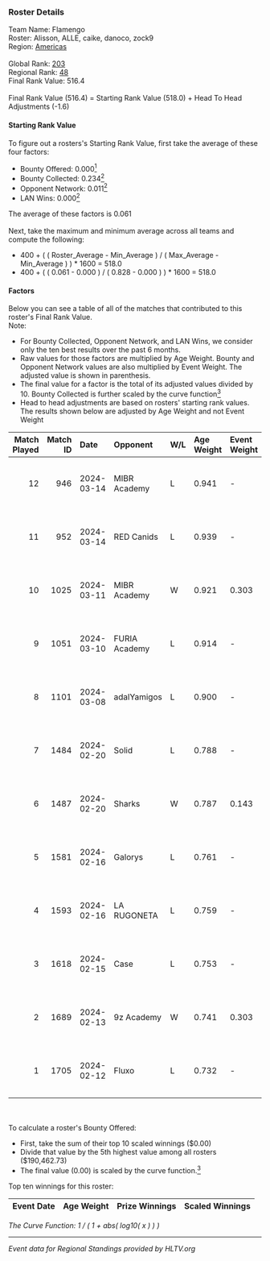 ### Roster Details<br />
Team Name: Flamengo<br />
Roster: Alisson, ALLE, caike, danoco, zock9<br />
Region: [Americas]( ../standings_americas.md)<br />
<br />
Global Rank: [203](../standings_global.md)<br />
Regional Rank: [48]( ../standings_americas.md)<br />
Final Rank Value:  516.4<br />
<br />
Final Rank Value (516.4) = Starting Rank Value (518.0) + Head To Head Adjustments (-1.6)<br />

#### Starting Rank Value<br />
To figure out a rosters's Starting Rank Value, first take the average of these four factors:<br />
- Bounty Offered: 0.000[<sup>1</sup>](#table2)
- Bounty Collected: 0.234[<sup>2</sup>](#table1)
- Opponent Network: 0.011[<sup>2</sup>](#table1)
- LAN Wins: 0.000[<sup>2</sup>](#table1)

The average of these factors is 0.061<br />
<br />
Next, take the maximum and minimum average across all teams and compute the following:<br />
- 400 + ( ( Roster_Average - Min_Average ) / ( Max_Average - Min_Average ) ) * 1600 = 518.0
- 400 + ( ( 0.061 - 0.000 ) / ( 0.828 - 0.000 ) ) * 1600 = 518.0


#### Factors<br />
Below you can see a table of all of the matches that contributed to this roster's Final Rank Value.<br />
Note:<br />

- For Bounty Collected, Opponent Network, and LAN Wins, we consider only the ten best results over the past 6 months.
- Raw values for those factors are multiplied by Age Weight. Bounty and Opponent Network values are also multiplied by Event Weight. The adjusted value is shown in parenthesis.
- The final value for a factor is the total of its adjusted values divided by 10. Bounty Collected is further scaled by the curve function[<sup>3</sup>](#curveFunction)
- Head to head adjustments are based on rosters' starting rank values. The results shown below are adjusted by Age Weight and not Event Weight
<span id="table1"></span><br />


| Match Played | Match ID | Date       | Opponent      | W/L | Age Weight | Event Weight | Bounty Collected | Opponent Network | LAN Wins  | H2H Adj. | Roster                                |
| -: | -: | :- | :- | :- | :- | :- | :- | :- | :- | -: | :- |
|           12 |      946 | 2024-03-14 | MIBR Academy  | L   | 0.941      | -            | -                | -                | -         |   -10.46 | Alisson, ALLE, caike, danoco, zock9   |
|           11 |      952 | 2024-03-14 | RED Canids    | L   | 0.939      | -            | -                | -                | -         |    -1.63 | Alisson, ALLE, caike, danoco, zock9   |
|           10 |     1025 | 2024-03-11 | MIBR Academy  | W   | 0.921      | 0.303        | 0.003 (0.001)    | 0.157 (0.044)    | 0 (0.000) |    18.58 | Alisson, ALLE, caike, danoco, zock9   |
|            9 |     1051 | 2024-03-10 | FURIA Academy | L   | 0.914      | -            | -                | -                | -         |   -12.99 | Alisson, ALLE, danoco, voltera, zock9 |
|            8 |     1101 | 2024-03-08 | adalYamigos   | L   | 0.900      | -            | -                | -                | -         |    -4.37 | Alisson, ALLE, danoco, voltera, zock9 |
|            7 |     1484 | 2024-02-20 | Solid         | L   | 0.788      | -            | -                | -                | -         |    -2.99 | Alisson, ALLE, danoco, LUCAS1, zock9  |
|            6 |     1487 | 2024-02-20 | Sharks        | W   | 0.787      | 0.143        | 0.040 (0.005)    | 0.532 (0.060)    | 0 (0.000) |    22.74 | Alisson, ALLE, danoco, LUCAS1, zock9  |
|            5 |     1581 | 2024-02-16 | Galorys       | L   | 0.761      | -            | -                | -                | -         |    -3.73 | ALLE, danoco, LUCAS1, ph1, zock9      |
|            4 |     1593 | 2024-02-16 | LA RUGONETA   | L   | 0.759      | -            | -                | -                | -         |   -10.48 | ALLE, danoco, LUCAS1, ph1, zock9      |
|            3 |     1618 | 2024-02-15 | Case          | L   | 0.753      | -            | -                | -                | -         |    -2.81 | ALLE, danoco, LUCAS1, ph1, zock9      |
|            2 |     1689 | 2024-02-13 | 9z Academy    | W   | 0.741      | 0.303        | 0.000 (0.000)    | 0.011 (0.003)    | 0 (0.000) |     7.81 | ALLE, danoco, LUCAS1, sakamoto, zock9 |
|            1 |     1705 | 2024-02-12 | Fluxo         | L   | 0.732      | -            | -                | -                | -         |    -1.29 | ALLE, danoco, LUCAS1, sakamoto, zock9 |

<br />
<span id="table2"></span><br />
To calculate a roster's Bounty Offered:<br />

- First, take the sum of their top 10 scaled winnings ($0.00)
- Divide that value by the 5th highest value among all rosters ($190,462.73)
- The final value (0.00) is scaled by the curve function.[<sup>3</sup>](#curveFunction)

Top ten winnings for this roster:<br />

| Event Date | Age Weight | Prize Winnings | Scaled Winnings |
| :- | -: | :- | :- |


<span id="curveFunction"></span>_The Curve Function: 1 / ( 1 + abs( log10( x ) ) )_<br />

---
_Event data for Regional Standings provided by HLTV.org_<br />
